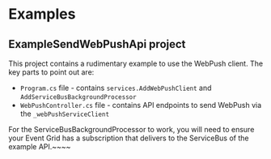 # Examples

## ExampleSendWebPushApi project

This project contains a rudimentary example to use the WebPush client. The key parts to point out are:

* `Program.cs` file - contains `services.AddWebPushClient` and `AddServiceBusBackgroundProcessor`
* `WebPushController.cs` file - contains API endpoints to send WebPush via the `_webPushServiceClient`

For the ServiceBusBackgroundProcessor to work, you will need to ensure your Event Grid has a subscription that delivers to the ServiceBus of the example API.~~~~
